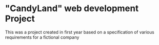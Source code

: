 "CandyLand" web development Project
============
This was a project created in first year based on a specification of various requirements for a fictional company
